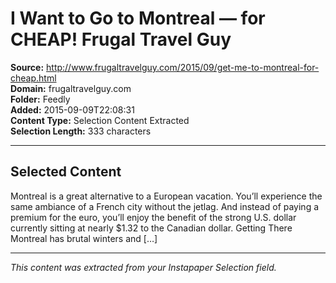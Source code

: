 # I Want to Go to Montreal — for CHEAP! Frugal Travel Guy

**Source:** http://www.frugaltravelguy.com/2015/09/get-me-to-montreal-for-cheap.html  
**Domain:** frugaltravelguy.com  
**Folder:** Feedly  
**Added:** 2015-09-09T22:08:31  
**Content Type:** Selection Content Extracted  
**Selection Length:** 333 characters  


---

## Selected Content

Montreal is a great alternative to a European vacation. You’ll experience the same ambiance of a French city without the jetlag. And instead of paying a premium for the euro, you’ll enjoy the benefit of the strong U.S. dollar currently sitting at nearly $1.32 to the Canadian dollar. Getting There Montreal has brutal winters and […]

---

*This content was extracted from your Instapaper Selection field.*